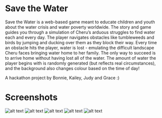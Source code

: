 # Save the Water
 
Save the Water is a web-based game meant to educate children and youth about the water crisis and water poverty worldwide. The story and game guides you through a simulation of Cheru’s arduous struggles to find water each and every day. The player navigates obstacles like tumbleweeds and birds by jumping and ducking over them as they block their way. Every time an obstacle hits the player, water is lost - emulating the difficult landscape Cheru faces bringing water home to her family. The only way to succeed is to arrive home without having lost all of the water. The amount of water the player begins with is randomly generated (but reflects real circumstances), and the background also changes colour based on the time of day!

A hackathon project by Bonnie, Kailey, Judy and Grace :)
 
# Screenshots
![alt text](https://challengepost-s3-challengepost.netdna-ssl.com/photos/production/software_photos/001/114/635/datas/original.png) 
![alt text](https://challengepost-s3-challengepost.netdna-ssl.com/photos/production/software_photos/001/114/633/datas/original.png)
![alt text](https://challengepost-s3-challengepost.netdna-ssl.com/photos/production/software_photos/001/114/637/datas/original.png)
![alt text](https://challengepost-s3-challengepost.netdna-ssl.com/photos/production/software_photos/001/114/634/datas/original.png)
![alt text](https://challengepost-s3-challengepost.netdna-ssl.com/photos/production/software_photos/001/114/632/datas/original.png)
